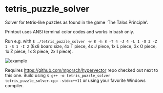 # tetris_puzzle_solver
Solver for tetris-like puzzles as found in the game 'The Talos Principle'.

Printout uses ANSI terminal color codes and works in bash only.

Run e.g. with `$ ./tetris_puzzle_solver -w 8 -h 8 -T 4 -J 4 -L 1 -O 3 -Z 1 -S 1 -I 2` (8x8 board size, 4x T piece, 4x J piece, 1x L piece, 3x O piece, 1x Z piece, 1x S piece, 2x I piece).

![example](https://user-images.githubusercontent.com/1180665/43682949-dc416838-9882-11e8-8023-d44b5392c0f3.png)

Requires https://github.com/mporsch/hypervector repo checked out next to this one.
Build using `$ g++ -o tetris_puzzle_solver tetris_puzzle_solver.cpp -std=c++11` or using your favorite Windows compiler.
